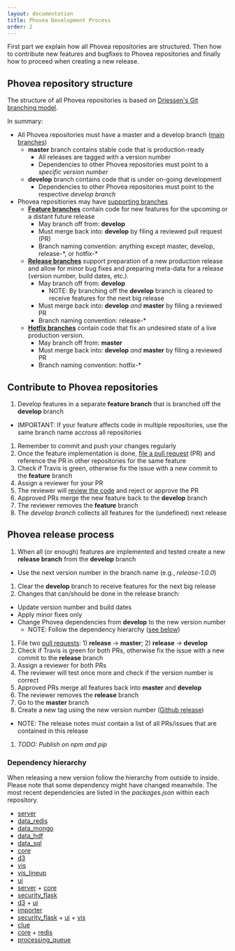 ```yaml
---
layout: documentation
title: Phovea Development Process
order: 2
---
```



First part we explain how all Phovea repositories are structured. Then how to contribute new features and bugfixes to Phovea repositories and finally how to proceed when creating a new release.

## Phovea repository structure

The structure of all Phovea repositories is based on [Driessen's Git branching model](http://nvie.com/posts/a-successful-git-branching-model/).

In summary:

* All Phovea repositories must have a master and a develop branch ([main branches](http://nvie.com/posts/a-successful-git-branching-model/#the-main-branches))
  * **master** branch contains stable code that is production-ready
    * All releases are tagged with a version number
    * Dependencies to other Phovea repositories must point to a *specific version number*
  * **develop** branch contains code that is under on-going development
    * Dependencies to other Phovea repositories must point to the respective *develop branch*
* Phovea repositiories may have [supporting branches](http://nvie.com/posts/a-successful-git-branching-model/#supporting-branches)
  * **[Feature branches](http://nvie.com/posts/a-successful-git-branching-model/#feature-branches)** contain code for new features for the upcoming or a distant future release
    * May branch off from: **develop**
    * Must merge back into: **develop** by filing a reviewed pull request (PR)
    * Branch naming convention: anything except master, develop, release-\*, or hotfix-\* 
  * **[Release branches](http://nvie.com/posts/a-successful-git-branching-model/#release-branches)** support preparation of a new production release and allow for minor bug fixes and preparing meta-data for a release (version number, build dates, etc.).
    * May branch off from: **develop**
      * NOTE: By branching off the **develop** branch is cleared to receive features for the next big release
    * Must merge back into: **develop** *and* **master** by filing a reviewed PR
    * Branch naming convention: release-\* 
  * **[Hotfix branches](http://nvie.com/posts/a-successful-git-branching-model/#hotfix-branches)** contain code that fix an undesired state of a live production version.
    * May branch off from: **master**
    * Must merge back into: **develop** *and* **master** by filing a reviewed PR
    * Branch naming convention: hotfix-\* 


## Contribute to Phovea repositories

1. Develop features in a separate **feature branch** that is branched off the **develop** branch
  * IMPORTANT: If your feature affects code in multiple repositories, use the same branch name accross all repositories
1. Remember to commit and push your changes regularly
1. Once the feature implementation is done, [file a pull request](https://blog.alphasmanifesto.com/2016/07/11/how-to-create-a-good-pull-request/) (PR) and reference the PR in other repositories for the same feature
1. Check if Travis is green, otherwise fix the issue with a new commit to the **feature** branch
1. Assign a reviewer for your PR
1. The reviewer will [review the code](https://blog.alphasmanifesto.com/2016/11/17/how-to-perform-a-good-code-review/) and reject or approve the PR
1. Approved PRs merge the new feature back to the **develop** branch
1. The reviewer removes the **feature** branch
1. The *develop branch* collects all features for the (undefined) next release


## Phovea release process

1. When all (or enough) features are implemented and tested create a new **release branch** from the **develop** branch
  * Use the next version number in the branch name (e.g., *release-1.0.0*)
1. Clear the **develop** branch to receive features for the next big release
1. Changes that can/should be done in the release branch:
  * Update version number and build dates
  * Apply minor fixes only
  * Change Phovea dependencies from **develop** to the new version number
    * NOTE: Follow the dependency hierarchy ([see below](#dependency-hierarchy))
1. File two [pull requests](https://blog.alphasmanifesto.com/2016/07/11/how-to-create-a-good-pull-request/): 1) **release** -> **master**; 2) **release** -> **develop**
1. Check if Travis is green for both PRs, otherwise fix the issue with a new commit to the **release** branch
1. Assign a reviewer for both PRs
1. The reviewer will test once more and check if the version number is correct
1. Approved PRs merge all features back into **master** and **develop**
1. The reviewer removes the **release** branch
1. Go to the **master** branch
1. Create a new tag using the new version number ([Github release](https://github.com/blog/1547-release-your-software))
  * NOTE: The release notes must contain a list of all PRs/issues that are contained in this release
1. *TODO: Publish on npm and pip*

### Dependency hierarchy

When releasing a new version follow the hierarchy from outside to inside. Please note that some dependency might have changed meanwhile. The most recent dependencies are listed in the *packages.json* within each repository.

* [server](https://github.com/phovea/phovea_server)
 * [data_redis](https://github.com/phovea/phovea_data_redis)
 * [data_mongo](https://github.com/phovea/phovea_data_mongo)
 * [data_hdf](https://github.com/phovea/phovea_data_hdf)
 * [data_sql](https://github.com/phovea/phovea_data_sql)
* [core](https://github.com/phovea/phovea_core)
 * [d3](https://github.com/phovea/phovea_d3)
 * [vis](https://github.com/phovea/phovea_vis)
 * [vis_lineup](https://github.com/phovea/phovea_vis_lineup)
 * [ui](https://github.com/phovea/phovea_ui)
* [server](https://github.com/phovea/phovea_server) + [core](https://github.com/phovea/phovea_core)
 * [security_flask](https://github.com/phovea/phovea_security_flask)
* [d3](https://github.com/phovea/phovea_d3) + [ui](https://github.com/phovea/phovea_ui)
 * [importer](https://github.com/phovea/phovea_importer)
* [security_flask](https://github.com/phovea/phovea_security_flask) + [ui](https://github.com/phovea/phovea_ui) + [vis](https://github.com/phovea/phovea_vis)
 * [clue](https://github.com/phovea/phovea_clue)
* [core](https://github.com/phovea/phovea_core) + [redis](https://github.com/phovea/phovea_data_redis)
 * [processing_queue](https://github.com/phovea/phovea_processing_queue)
